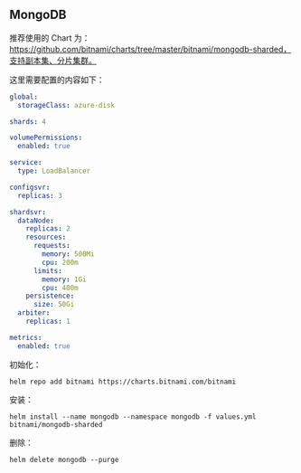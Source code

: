 ## MongoDB

推荐使用的 Chart 为：https://github.com/bitnami/charts/tree/master/bitnami/mongodb-sharded，支持副本集、分片集群。

这里需要配置的内容如下：

```yaml
global:
  storageClass: azure-disk

shards: 4

volumePermissions:
  enabled: true

service:
  type: LoadBalancer

configsvr:
  replicas: 3

shardsvr:
  dataNode:
    replicas: 2
    resources:
      requests:
        memory: 500Mi
        cpu: 200m
      limits:
        memory: 1Gi
        cpu: 400m
    persistence:
      size: 50Gi
  arbiter:
    replicas: 1

metrics:
  enabled: true
```

初始化：

```shell
helm repo add bitnami https://charts.bitnami.com/bitnami
```

安装：

```shell
helm install --name mongodb --namespace mongodb -f values.yml bitnami/mongodb-sharded
```

 删除：

```shell
helm delete mongodb --purge
```

